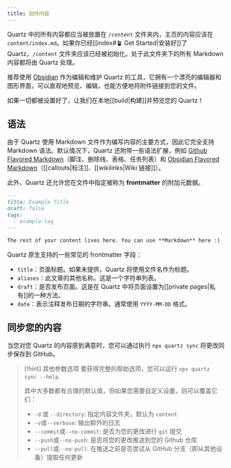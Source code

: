 ```yaml
---
title: 创作内容
---
```


Quartz 中的所有内容都应当被放置在 `/content` 文件夹内，主页的内容应该在 `content/index.md`。如果你已经[[index#🪴 Get Started|安装好]]了 Quartz，`/content` 文件夹应该已经被初始化，处于此文件夹下的所有 Markdown 内容都将由 Quartz 处理。

推荐使用 [Obsidian](https://obsidian.md/) 作为编辑和维护 Quartz 的工具，它拥有一个漂亮的编辑器和图形界面，可以直观地预览、编辑，也能方便地将附件链接到您的文件。

如果一切都被设置好了，让我们在本地[[build|构建]]并预览您的 Quartz！

## 语法

由于 Quartz 使用 Markdown 文件作为编写内容的主要方式，因此它完全支持 Markdown 语法。默认情况下，Quartz 还附带一些语法扩展，例如 [Github Flavored Markdown](https://docs.github.com/en/get-started/writing-on-github/getting-started-with-writing-and-formatting-on-github/basic-writing-and-formatting-syntax)（脚注、删除线、表格、任务列表）和 [Obsidian Flavored Markdown](https://help.obsidian.md/Editing+and+formatting/Obsidian+Flavored+Markdown)（[[callouts|标注]]、[[wikilinks|Wiki 链接]]）。

此外，Quartz 还允许您在文件中指定被称为 **frontmatter** 的附加元数据。

```md title="content/note.md"
---
title: Example Title
draft: false
tags:
  - example-tag
---

The rest of your content lives here. You can use **Markdown** here :)
```

Quartz 原生支持的一些常见的 frontmatter 字段：

- `title`：页面标题。如果未提供，Quartz 将使用文件名作为标题。
- `aliases`：此文章的其他名称。这是一个字符串列表。
- `draft`：是否发布页面。这是在 Quartz 中将页面设置为[[private pages|私有]]的一种方法。
- `date`：表示注释发布日期的字符串。通常使用 `YYYY-MM-DD` 格式。

## 同步您的内容

当您对您 Quartz 的内容感到满意时，您可以通过执行 `npx quartz sync` 将更改同步保存到 GitHub。

> [!hint] 其他参数选项
> 要获得完整的帮助选项，您可以运行 `npx quartz sync --help`.
>
> 其中大多数都有合理的默认值，但如果您需要自定义设置，则可以覆盖它们：
>
> - `-d` 或 `--directory`: 指定内容文件夹，默认为 `content`
> - `-v`或`--verbose`: 输出额外的日志
> - `--commit`或`--no-commit`: 是否为您的更改进行 `git` 提交
> - `--push`或`--no-push`: 是否将您的更改推送到您的 Github 仓库
> - `--pull`或`--no-pull`: 在推送之前是否尝试从 GitHub 分支（即从其他设备）提取任何更新
